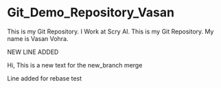# Git_Demo_Repository_Vasan
This is my Git Repository. I Work at Scry AI.
This is my Git Repository. My name is Vasan Vohra.

NEW LINE ADDED

Hi, This is a new text for the new_branch merge

Line added for rebase test
